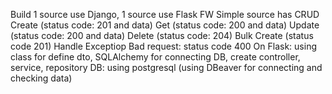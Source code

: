 Build 1 source use Django, 1 source use Flask FW
  Simple source has CRUD
      Create (status code: 201 and data)
      Get (status code: 200 and data)
      Update (status code: 200 and data)
      Delete (status code: 204)
      Bulk Create (status code 201)
  Handle Exceptiop
      Bad request: status code 400
  On Flask: using class for define dto, SQLAlchemy for connecting DB, create controller, service, repository
  DB: using postgresql (using DBeaver for connecting and checking data)
